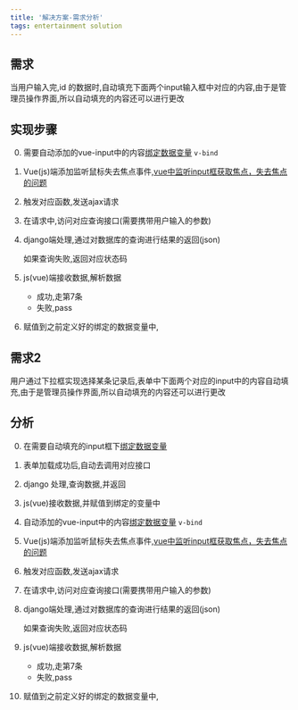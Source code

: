 ```yaml
---
title: '解决方案-需求分析'
tags: entertainment solution
---
```


## 需求
当用户输入完,id 的数据时,自动填充下面两个input输入框中对应的内容,由于是管理员操作界面,所以自动填充的内容还可以进行更改

## 实现步骤
0. 需要自动添加的vue-input中的内容[绑定数据变量](https://www.jianshu.com/p/168530ded423)
`v-bind`

0. Vue(js)端添加监听鼠标失去焦点事件,[vue中监听input框获取焦点，失去焦点的问题](https://blog.csdn.net/LJFPHP/article/details/83545958)

0. 触发对应函数,发送ajax请求

0. 在请求中,访问对应查询接口(需要携带用户输入的参数)

0. django端处理,通过对数据库的查询进行结果的返回(json)

    如果查询失败,返回对应状态码
0. js(vue)端接收数据,解析数据
    - 成功,走第7条
    - 失败,pass

0. 赋值到之前定义好的绑定的数据变量中,

## 需求2
用户通过下拉框实现选择某条记录后,表单中下面两个对应的input中的内容自动填充,由于是管理员操作界面,所以自动填充的内容还可以进行更改



## 分析
0. 在需要自动填充的input框下[绑定数据变量](https://www.jianshu.com/p/168530ded423)
0. 表单加载成功后,自动去调用对应接口
0. django 处理,查询数据,并返回
0. js(vue)接收数据,并赋值到绑定的变量中
0. 自动添加的vue-input中的内容[绑定数据变量](https://www.jianshu.com/p/168530ded423)
`v-bind`

0. Vue(js)端添加监听鼠标失去焦点事件,[vue中监听input框获取焦点，失去焦点的问题](https://blog.csdn.net/LJFPHP/article/details/83545958)

0. 触发对应函数,发送ajax请求

0. 在请求中,访问对应查询接口(需要携带用户输入的参数)

0. django端处理,通过对数据库的查询进行结果的返回(json)

    如果查询失败,返回对应状态码

0. js(vue)端接收数据,解析数据
    - 成功,走第7条
    - 失败,pass

0. 赋值到之前定义好的绑定的数据变量中,